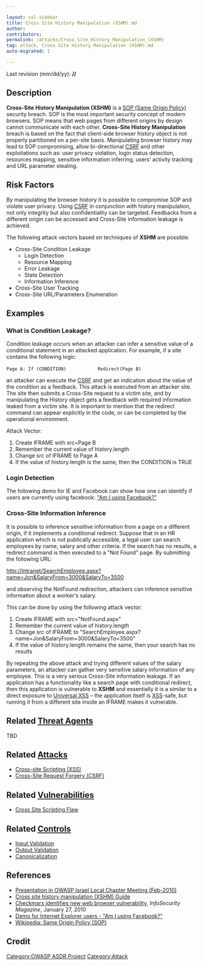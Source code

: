```yaml
---

layout: col-sidebar
title: Cross Site History Manipulation (XSHM).md
author: 
contributors: 
permalink: /attacks/Cross_Site_History_Manipulation_(XSHM)
tag: attack, Cross Site History Manipulation (XSHM).md
auto-migrated: 1

---
```




Last revision (mm/dd/yy): **//**

## Description

**Cross-Site History Manipulation (XSHM)** is a [SOP (Same Origin
Policy)](http://en.wikipedia.org/wiki/Same_origin_policy) security
breach. SOP is the most important security concept of modern browsers.
SOP means that web pages from different origins by design cannot
communicate with each other. **Cross-Site History Manipulation** breach
is based on the fact that client-side browser history object is not
properly partitioned on a per-site basis. Manipulating browser history
may lead to SOP compromising, allow bi-directional
[CSRF](Cross-Site_Request_Forgery_\(CSRF\) "wikilink") and other
exploitations such as: user privacy violation, login status detection,
resources mapping, sensitive information inferring, users’ activity
tracking and URL parameter stealing.

## Risk Factors

By manipulating the browser history it is possible to compromise SOP and
violate user privacy. Using
[CSRF](Cross-Site_Request_Forgery_\(CSRF\) "wikilink") in conjunction
with history manipulation, not only integrity but also confidentiality
can be targeted. Feedbacks from a different origin can be accessed and
Cross-Site information leakage is achieved.

The following attack vectors based on techniques of **XSHM** are
possible:

  - Cross-Site Condition Leakage
      - Login Detection
      - Resource Mapping
      - Error Leakage
      - State Detection
      - Information Inference
  - Cross-Site User Tracking
  - Cross-Site URL/Parameters Enumeration

## Examples

### What is Condition Leakage?

Condition leakage occurs when an attacker can infer a sensitive value of
a conditional statement in an attacked application. For example, if a
site contains the following logic:

`Page A: If (CONDITION)`
`           Redirect(Page B)`

an attacker can execute the
[CSRF](Cross-Site_Request_Forgery_\(CSRF\) "wikilink") and get an
indication about the value of the condition as a feedback. This attack
is executed from an attacker site. The site then submits a Cross-Site
request to a victim site, and by manipulating the History object gets a
feedback with required information leaked from a victim site. It is
important to mention that the redirect command can appear explicitly in
the code, or can be completed by the operational environment.

Attack Vector:

1.  Create IFRAME with src=Page B
2.  Remember the current value of history.length
3.  Change src of IFRAME to Page A
4.  If the value of history.length is the same, then the CONDITION is
    TRUE

### Login Detection

The following demo for IE and Facebook can show how one can identify if
users are currently using facebook: ["Am I using
Facebook?"](http://www.checkmarx.com/Demo/XSHM.aspx)

### Cross-Site Information Inference

It is possible to inference sensitive information from a page on a
different origin, if it implements a conditional redirect. Suppose that
in an HR application which is not publically accessible, a legal user
can search employees by name, salary and other criteria. If the search
has no results, a redirect command is then executed to a "Not Found"
page. By submitting the following URL:

<http://Intranet/SearchEmployee.aspx?name=Jon&SalaryFrom=3000&SalaryTo=3500>

and observing the NotFound redirection, attackers can inference
sensitive information about a worker's salary.

This can be done by using the following attack vector:

1.  Create IFRAME with src="NotFound.aspx"
2.  Remember the current value of history.length
3.  Change src of IFRAME to
    "SearchEmployee.aspx?name=Jon\&SalaryFrom=3000\&SalaryTo=3500"
4.  If the value of history.length remains the same, then your search
    has no results

By repeating the above attack and trying different values of the salary
parameters, an attacker can gather very sensitive salary information of
any employee. This is a very serious Cross-Site information leakage. If
an application has a functionality like a search page with conditional
redirect, then this application is vulnerable to **XSHM** and
essentially it is a similar to a direct exposure to [Universal
XSS](media:OWASP_IL_The_Universal_XSS_PDF_Vulnerability.pdf "wikilink")
– the application itself is
[XSS](Cross-site_Scripting_\(XSS\) "wikilink")-safe, but running it from
a different site inside an IFRAME makes it vulnerable.

## Related [Threat Agents](Threat_Agents "wikilink")

TBD

## Related [Attacks](Attacks "wikilink")

  - [Cross-site Scripting
    (XSS)](Cross-site_Scripting_\(XSS\) "wikilink")
  - [Cross-Site Request Forgery
    (CSRF)](Cross-Site_Request_Forgery_\(CSRF\) "wikilink")

## Related [Vulnerabilities](Vulnerabilities "wikilink")

  - [Cross Site Scripting Flaw](Cross_Site_Scripting_Flaw "wikilink")

## Related [Controls](Controls "wikilink")

  - [Input Validation](Input_Validation "wikilink")
  - [Output Validation](Output_Validation "wikilink")
  - [Canonicalization](Canonicalization "wikilink")

## References

  - [Presentation in OWASP Israel Local Chapter Meeting
    (Feb-2010)](OWASP_Israel_2010_02#19:10_-_19:40.C2.A0:_XSHM_-_Cross_Site_History_Manipulation "wikilink")
  - [Cross site history manipulation (XSHM)
    Guide](https://www.checkmarx.com/wp-content/uploads/2012/07/XSHM-Cross-site-history-manipulation.pdf)
  - [Checkmarx identifies new web browser
    vulnerability](http://www.infosecurity-magazine.com/view/6828/checkmarx-identifies-new-web-browser-vulnerability/),
    *InfoSecurity Magazine*, January 27, 2010
  - [Demo for Internet Explorer users - "Am I using
    Facebook?"](http://www.checkmarx.com/Demo/XSHM.aspx)
  - [Wikipedia: Same Origin Policy
    (SOP)](http://en.wikipedia.org/wiki/Same_origin_policy)

## Credit

[Category:OWASP ASDR Project](Category:OWASP_ASDR_Project "wikilink")
[Category:Attack](Category:Attack "wikilink")